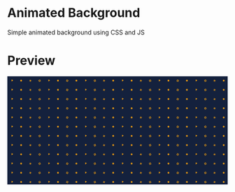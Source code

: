 # Animated Background

Simple animated background using CSS and JS

# Preview

<img src="preview.gif" alt="Screenshot">
